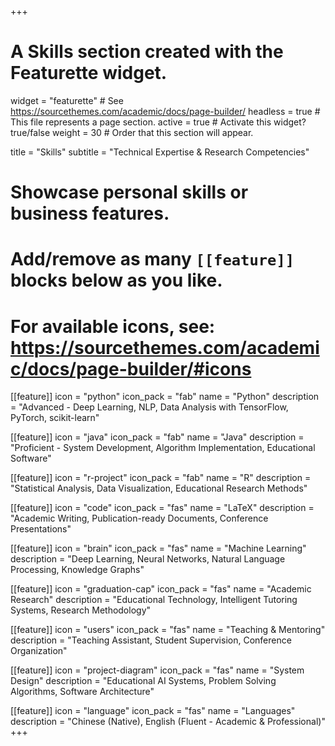 +++
# A Skills section created with the Featurette widget.
widget = "featurette"  # See https://sourcethemes.com/academic/docs/page-builder/
headless = true  # This file represents a page section.
active = true  # Activate this widget? true/false
weight = 30  # Order that this section will appear.

title = "Skills"
subtitle = "Technical Expertise & Research Competencies"

# Showcase personal skills or business features.
# 
# Add/remove as many `[[feature]]` blocks below as you like.
# 
# For available icons, see: https://sourcethemes.com/academic/docs/page-builder/#icons

[[feature]]
  icon = "python"
  icon_pack = "fab"
  name = "Python"
  description = "Advanced - Deep Learning, NLP, Data Analysis with TensorFlow, PyTorch, scikit-learn"
  
[[feature]]
  icon = "java"
  icon_pack = "fab"
  name = "Java"
  description = "Proficient - System Development, Algorithm Implementation, Educational Software"
  
[[feature]]
  icon = "r-project"
  icon_pack = "fab"
  name = "R"
  description = "Statistical Analysis, Data Visualization, Educational Research Methods"

[[feature]]
  icon = "code"
  icon_pack = "fas"
  name = "LaTeX"
  description = "Academic Writing, Publication-ready Documents, Conference Presentations"

[[feature]]
  icon = "brain"
  icon_pack = "fas"
  name = "Machine Learning"
  description = "Deep Learning, Neural Networks, Natural Language Processing, Knowledge Graphs"

[[feature]]
  icon = "graduation-cap"
  icon_pack = "fas"
  name = "Academic Research"
  description = "Educational Technology, Intelligent Tutoring Systems, Research Methodology"

[[feature]]
  icon = "users"
  icon_pack = "fas"
  name = "Teaching & Mentoring"
  description = "Teaching Assistant, Student Supervision, Conference Organization"

[[feature]]
  icon = "project-diagram"
  icon_pack = "fas"
  name = "System Design"
  description = "Educational AI Systems, Problem Solving Algorithms, Software Architecture"

[[feature]]
  icon = "language"
  icon_pack = "fas"
  name = "Languages"
  description = "Chinese (Native), English (Fluent - Academic & Professional)"
+++
